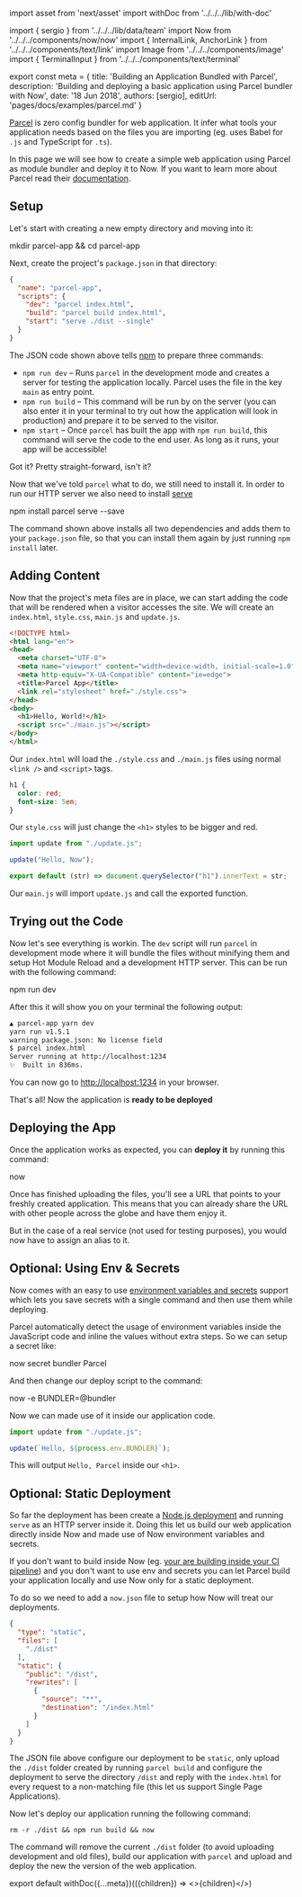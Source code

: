 import asset from 'next/asset'
import withDoc from '../../../lib/with-doc'

import { sergio } from '../../../lib/data/team'
import Now from '../../../components/now/now'
import { InternalLink, AnchorLink } from '../../../components/text/link'
import Image from '../../../components/image'
import { TerminalInput } from '../../../components/text/terminal'

export const meta = {
  title: 'Building an Application Bundled with Parcel',
  description: 'Building and deploying a basic application using Parcel bundler with Now',
  date: '18 Jun 2018',
  authors: [sergio],
  editUrl: 'pages/docs/examples/parcel.md'
}

[Parcel](https://parceljs.org/) is zero config bundler for web application. It infer what tools your application needs based on the files you are importing (eg. uses Babel for `.js` and TypeScript for `.ts`).

In this page we will see how to create a simple web application using Parcel as module bundler and deploy it to Now. If you want to learn more about Parcel read their [documentation](https://parceljs.org/getting_started.html).

## Setup

Let's start with creating a new empty directory and moving into it:

<TerminalInput>mkdir parcel-app && cd parcel-app</TerminalInput>

Next, create the project's `package.json` in that directory:

```json
{
  "name": "parcel-app",
  "scripts": {
    "dev": "parcel index.html",
    "build": "parcel build index.html",
    "start": "serve ./dist --single"
  }
}
```

The JSON code shown above tells [npm](https://www.npmjs.com/) to prepare three commands:

* `npm run dev` – Runs `parcel` in the development mode and creates a server for testing the application locally. Parcel uses the file in the key `main` as entry point.
* `npm run build` – This command will be run by <Now color="000" /> on the server (you can also enter it in your terminal to try out how the application will look in production) and prepare it to be served to the visitor.
* `npm start` – Once `parcel` has built the app with `npm run build`, this command will serve the code to the end user. As long as it runs, your app will be accessible!

Got it? Pretty straight-forward, isn't it?

Now that we've told `parcel` what to do, we still need to install it. In order to run our HTTP server we also need to install [serve](https://github.com/zeit/serve)

<TerminalInput>
  npm install parcel serve --save
</TerminalInput>

The command shown above installs all two dependencies and adds them to your `package.json` file, so that you can install them again by just running `npm install` later.

## Adding Content

Now that the project's meta files are in place, we can start adding the code that will be rendered when a visitor accesses the site. We will create an `index.html`, `style.css`, `main.js` and `update.js`.

```html
<!DOCTYPE html>
<html lang="en">
<head>
  <meta charset="UTF-8">
  <meta name="viewport" content="width=device-width, initial-scale=1.0">
  <meta http-equiv="X-UA-Compatible" content="ie=edge">
  <title>Parcel App</title>
  <link rel="stylesheet" href="./style.css">
</head>
<body>
  <h1>Hello, World!</h1>
  <script src="./main.js"></script>
</body>
</html>
```

Our `index.html` will load the `./style.css` and `./main.js` files using normal `<link />` and `<script>` tags.

```css
h1 {
  color: red;
  font-size: 5em;
}
```

Our `style.css` will just change the `<h1>` styles to be bigger and red.

```js
import update from "./update.js";

update("Hello, Now");
```

```js
export default (str) => document.querySelector("h1").innerText = str;
```

Our `main.js` will import `update.js` and call the exported function.

## Trying out the Code

Now let's see everything is workin. The `dev` script will run `parcel` in development mode where it will bundle the files without minifying them and setup Hot Module Reload and a development HTTP server. This can be run with the following command:

<TerminalInput>npm run dev</TerminalInput>

After this it will show you on your terminal the following output:

```bash
▲ parcel-app yarn dev
yarn run v1.5.1
warning package.json: No license field
$ parcel index.html
Server running at http://localhost:1234
✨  Built in 836ms.
```

You can now go to <http://localhost:1234> in your browser.

That's all! Now the application is **ready to be deployed**

## Deploying the App

Once the application works as expected, you can **deploy it** by running this command:

<TerminalInput>now</TerminalInput>

Once <Now color="#000" /> has finished uploading the files, you'll see a URL that points to your freshly created application. This means that you can already share the URL with other people across the globe and have them enjoy it.

But in the case of a real service (not used for testing purposes), you would now have to assign an <InternalLink href="/docs/features/aliases">alias</InternalLink> to it.

## Optional: Using Env & Secrets

Now comes with an easy to use [environment variables and secrets](/docs/features/env-and-secrets) support which lets you save secrets with a single command and then use them while deploying.

Parcel automatically detect the usage of environment variables inside the JavaScript code and inline the values without extra steps. So we can setup a secret like:

<TerminalInput>now secret bundler Parcel</TerminalInput>

And then change our deploy script to the command:

<TerminalInput>now -e BUNDLER=@bundler</TerminalInput>

Now we can made use of it inside our application code.

```js
import update from "./update.js";

update(`Hello, ${process.env.BUNDLER}`);
```

This will output `Hello, Parcel` inside our `<h1>`.

## Optional: Static Deployment

So far the deployment has been create a [Node.js deployment](/docs/deployment-types/node) and running `serve` as an HTTP server inside it. Doing this let us build our web application directly inside Now and made use of Now environment variables and secrets.

If you don't want to build inside Now (eg. [your are building inside your CI pipeline](/docs/continuous-integration/travis#optional:-avoid-building-on-now-(instead-build-on-travis))) and you don't want to use env and secrets you can let Parcel build your application locally and use Now only for a static deployment.

To do so we need to add a `now.json` file to setup how Now will treat our deployments.

```json
{
  "type": "static",
  "files": [
    "./dist"
  ],
  "static": {
    "public": "/dist",
    "rewrites": [
      {
        "source": "**",
        "destination": "/index.html"
      }
    ]
  }
}
```

The JSON file above configure our deployment to be `static`, only upload the `./dist` folder created by running `parcel build` and configure the deployment to serve the directory `/dist` and reply with the `index.html` for every request to a non-matching file (this let us support Single Page Applications).

Now let's deploy our application running the following command:

```shell
rm -r ./dist && npm run build && now
```

The command will remove the current `./dist` folder (to avoid uploading development and old files), build our application with `parcel` and upload and deploy the new the version of the web application.

export default withDoc({...meta})(({children}) => <>{children}</>)

